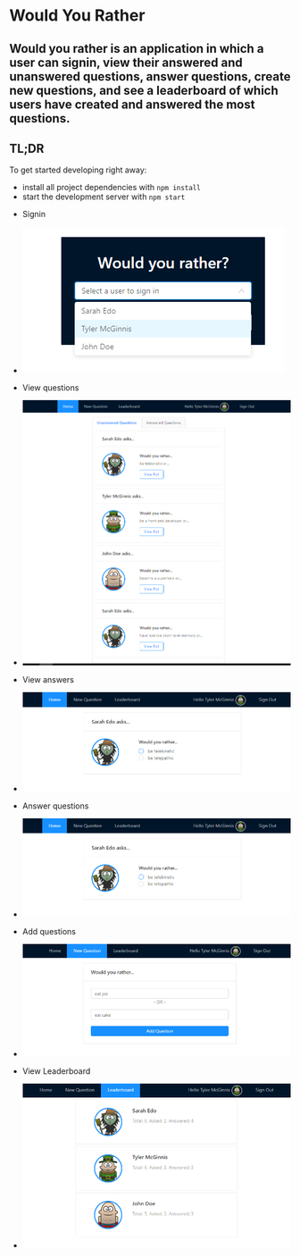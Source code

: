 # Would You Rather

## Would you rather is an application in which a user can signin, view their answered and unanswered questions, answer questions, create new questions, and see a leaderboard of which users have created and answered the most questions.

## TL;DR

To get started developing right away:

- install all project dependencies with `npm install`
- start the development server with `npm start`


* Signin
 * ![alt text](https://github.com/ajaynes/would-you-rather/blob/master/src/screenshots/login.png "Signin")

* View questions
 * ![alt text](https://github.com/ajaynes/would-you-rather/blob/master/src/screenshots/dashboard.png "Dashboard")

* View answers
 * ![alt text](https://github.com/ajaynes/would-you-rather/blob/master/src/screenshots/answerpoll.png "Answers")

* Answer questions
 * ![alt text](https://github.com/ajaynes/would-you-rather/blob/master/src/screenshots/answerpoll.png "Answer Questions")

* Add questions
 * ![alt text](https://github.com/ajaynes/would-you-rather/blob/master/src/screenshots/addquestion.png "Add Question")

* View Leaderboard
 * ![alt text](https://github.com/ajaynes/would-you-rather/blob/master/src/screenshots/leaderboard.png "Leaderboard")
